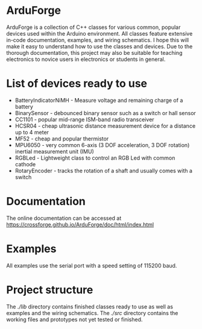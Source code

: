 # ArduForge

ArduForge is a collection of C++ classes for various common, popular devices used within the Arduino environment. All classes feature extensive in-code documentation, examples, and wiring schematics. I hope this will make it easy to understand how to use the classes and devices. Due to the thorough documentation, this project may also be suitable for teaching electronics to novice users in electronics or students in general.

# List of devices ready to use
* BatteryIndicatorNiMH - Measure voltage and remaining charge of a battery
* BinarySensor - debounced binary sensor such as a switch or hall sensor
* CC1101 - popular mid-range ISM-band radio transceiver
* HCSR04 - cheap ultrasonic distance measurement device for a distance up to 4 meter
* MF52 - cheap and popular thermistor
* MPU6050 - very common 6-axis (3 DOF acceleration, 3 DOF rotation) inertial measurement unit (IMU)
* RGBLed - Lightweight class to control an RGB Led with common cathode
* RotaryEncoder - tracks the rotation of a shaft and usually comes with a switch

# Documentation
The online documentation can be accessed at https://crossforge.github.io/ArduForge/doc/html/index.html

# Examples
All examples use the serial port with a speed setting of 115200 baud.

# Project structure
The *./lib* directory contains finished classes ready to use as well as examples and the wiring schematics. The *./src* directory contains the working files and prototypes not yet tested or finished. 
